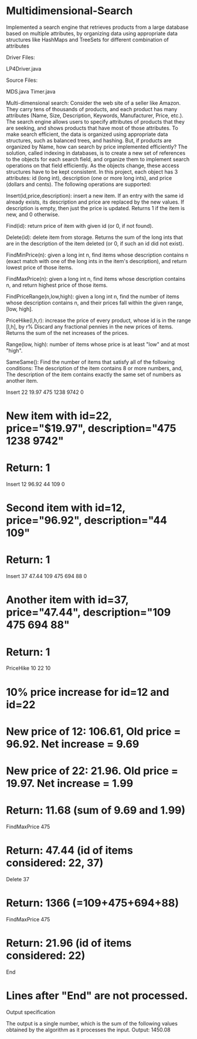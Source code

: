 # Multidimensional-Search
Implemented a search engine that retrieves products from a large database based on multiple attributes, by organizing data using appropriate data structures like HashMaps and TreeSets for different combination of attributes

Driver Files:

LP4Driver.java

Source Files:

MDS.java
Timer.java

Multi-dimensional search: Consider the web site of a seller like Amazon. They carry tens of thousands of products, and each product has many attributes (Name, Size, Description, Keywords, Manufacturer, Price, etc.). The search engine allows users to specify attributes of products that they are seeking, and shows products that have most of those attributes. To make search efficient, the data is organized using appropriate data structures, such as balanced trees, and hashing. But, if products are organized by Name, how can search by price implemented efficiently? The solution, called indexing in databases, is to create a new set of references to the objects for each search field, and organize them to implement search operations on that field efficiently. As the objects change, these access structures have to be kept consistent.
In this project, each object has 3 attributes: id (long int), description (one or more long ints), and price (dollars and cents). The following operations are supported:

Insert(id,price,description): insert a new item. If an entry with the same id already exists, its description and price are replaced by the new values. If description is empty, then just the price is updated. Returns 1 if the item is new, and 0 otherwise.

Find(id): return price of item with given id (or 0, if not found).

Delete(id): delete item from storage. Returns the sum of the long ints that are in the description of the item deleted (or 0, if such an id did not exist).

FindMinPrice(n): given a long int n, find items whose description contains n (exact match with one of the long ints in the item's description), and return lowest price of those items.

FindMaxPrice(n): given a long int n, find items whose description contains n, and return highest price of those items.

FindPriceRange(n,low,high): given a long int n, find the number of items whose description contains n, and their prices fall within the given range, [low, high].

PriceHike(l,h,r): increase the price of every product, whose id is in the range [l,h], by r% Discard any fractional pennies in the new prices of items. Returns the sum of the net increases of the prices.

Range(low, high): number of items whose price is at least "low" and at most "high".

SameSame(): Find the number of items that satisfy all of the following conditions:
The description of the item contains 8 or more numbers, and,
The description of the item contains exactly the same set of numbers as another item.

Insert 22 19.97 475 1238 9742 0
# New item with id=22, price="$19.97", description="475 1238 9742"
# Return: 1

Insert 12 96.92 44 109 0
# Second item with id=12, price="96.92", description="44 109"
# Return: 1

Insert 37 47.44 109 475 694 88 0
# Another item with id=37, price="47.44", description="109 475 694 88"
# Return: 1

PriceHike 10 22 10
# 10% price increase for id=12 and id=22
# New price of 12: 106.61, Old price = 96.92.  Net increase = 9.69
# New price of 22: 21.96.  Old price = 19.97.  Net increase = 1.99
# Return: 11.68  (sum of 9.69 and 1.99)

FindMaxPrice 475		
# Return: 47.44 (id of items considered: 22, 37)

Delete 37
# Return: 1366 (=109+475+694+88)

FindMaxPrice 475		
# Return: 21.96 (id of items considered: 22)

End
# Lines after "End" are not processed.


Output specification

The output is a single number, which is the sum of the following values obtained by the algorithm as it processes the input.
Output:
1450.08




